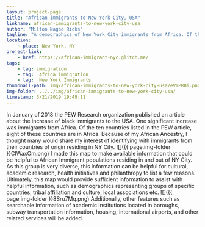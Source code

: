 ```yaml
---
layout: project-page
title: "African immigrants to New York City, USA"
linkname: african-immigrants-to-new-york-city-usa
author: "Milton Nagbo Ricks"
tagline: "A demographics of New York City immigrants from Africa. Of the ten countries listed in the PEW Research publication of 2017 of black immigrants to the USA, eight of these countries are in Africa. This map reflects New York City communities where African Immigrants settled in New York City Boroughs."
location:
    - place: New York, NY
project-link:
    - href: https://african-immigrant-nyc.glitch.me/
tags:
    - tag: immigration
    - tag:  Africa immigration
    - tag:  New York Immigrants
thumbnail-path: img/african-immigrants-to-new-york-city-usa/eVmPR0i.png
img-folder: ../../img/african-immigrants-to-new-york-city-usa/
timestamp: 3/21/2019 19:49:11
---
```

In January of 2018 the PEW Research organization published an article about the increase of black immigrants to the USA. One significant increase was immigrants from Africa. Of the ten countries listed in the PEW article, eight of these countries are in Africa. Because of my African Ancestry, I thought many would share my interest of identifying with immigrants from their countries of origin residing in NY City.
![]({{ page.img-folder }}CIWaxOm.png)
I made this map to make available information that could be helpful to African Immigrant populations residing in and out of NY City. As this group is very diverse, this information can be helpful for cultural, academic research, health initiatives and philanthropy to list a few reasons.
Ultimately, this map would provide sufficient information to assist with helpful information, such as demographics representing groups of specific countries, tribal affiliation and culture, local associations etc.
![]({{ page.img-folder }}8Sru7Mq.png)
Additionally, other features such as searchable information of academic institutions located in boroughs, subway transportation information, housing, international airports, and other related services will be added.

